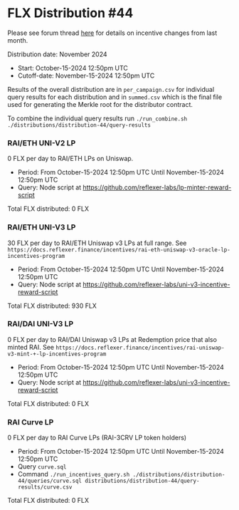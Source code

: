# FLX Distribution #44

Please see forum thread [here](https://community.reflexer.finance/t/oracle-migration-to-uniswap-v3-incentive-adjustments/510/22) for details on incentive changes from last month.

Distribution date: November 2024

- Start: October-15-2024 12:50pm UTC
- Cutoff-date: November-15-2024 12:50pm UTC

Results of the overall distribution are in `per_campaign.csv` for individual query results for each distribution and in `summed.csv` which is the final file used for generating the Merkle root for the distributor contract.

To combine the individual query results run `./run_combine.sh ./distributions/distribution-44/query-results`

### RAI/ETH UNI-V2 LP

0 FLX per day to RAI/ETH LPs on Uniswap.

- Period: From October-15-2024 12:50pm UTC Until November-15-2024 12:50pm UTC
- Query: Node script at https://github.com/reflexer-labs/lp-minter-reward-script

Total FLX distributed: 0 FLX

### RAI/ETH UNI-V3 LP

30 FLX per day to RAI/ETH Uniswap v3 LPs at full range. See `https://docs.reflexer.finance/incentives/rai-eth-uniswap-v3-oracle-lp-incentives-program`

- Period: From October-15-2024 12:50pm UTC Until November-15-2024 12:50pm UTC
- Query: Node script at https://github.com/reflexer-labs/uni-v3-incentive-reward-script

Total FLX distributed: 930 FLX

### RAI/DAI UNI-V3 LP

0 FLX per day to RAI/DAI Uniswap v3 LPs at Redemption price that also minted RAI. See `https://docs.reflexer.finance/incentives/rai-uniswap-v3-mint-+-lp-incentives-program`

- Period: From October-15-2024 12:50pm UTC Until November-15-2024 12:50pm UTC
- Query: Node script at https://github.com/reflexer-labs/uni-v3-incentive-reward-script

Total FLX distributed: 0 FLX

### RAI Curve LP

0 FLX per day to RAI Curve LPs (RAI-3CRV LP token holders)

- Period: From October-15-2024 12:50pm UTC Until November-15-2024 12:50pm UTC
- Query `curve.sql`
- Command `./run_incentives_query.sh ./distributions/distribution-44/queries/curve.sql distributions/distribution-44/query-results/curve.csv`

Total FLX distributed: 0 FLX
